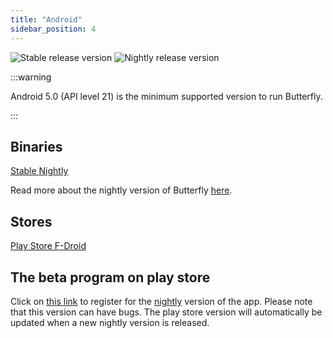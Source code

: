 ```yaml
---
title: "Android"
sidebar_position: 4
---
```


![Stable release version](https://img.shields.io/badge/dynamic/yaml?color=c4840d&label=Stable&query=%24.version&url=https%3A%2F%2Fraw.githubusercontent.com%2FLinwoodCloud%2Fbutterfly%2Fstable%2Fapp%2Fpubspec.yaml&style=for-the-badge)
![Nightly release version](https://img.shields.io/badge/dynamic/yaml?color=f7d28c&label=Nightly&query=%24.version&url=https%3A%2F%2Fraw.githubusercontent.com%2FLinwoodCloud%2Fbutterfly%2Fnightly%2Fapp%2Fpubspec.yaml&style=for-the-badge)

:::warning

Android 5.0 (API level 21) is the minimum supported version to run Butterfly.

:::

## Binaries

<div className="row margin-bottom--lg padding--sm">
<a class="button button--outline button--info button--lg margin--sm" href="https://github.com/LinwoodCloud/butterfly/releases/download/stable/app-release.apk">
  Stable
</a>
<a class="button button--outline button--danger button--lg margin--sm" href="https://github.com/LinwoodCloud/butterfly/releases/download/nightly/app-release.apk">
  Nightly
</a>
</div>

Read more about the nightly version of Butterfly [here](/nightly).

## Stores

<div className="row margin-bottom--lg padding--sm">
<a class="button button--outline button--primary button--lg margin--sm" href="https://play.google.com/store/apps/details?id=dev.linwood.butterfly">
  Play Store
</a>
<a class="button button--outline button--primary button--lg margin--sm" href="https://f-droid.org/de/packages/dev.linwood.butterfly">
  F-Droid
</a>
</div>

## The beta program on play store

Click on [this link](https://play.google.com/apps/testing/dev.linwood.butterfly) to register for the [nightly](/nightly) version of the app. Please note that this version can have bugs. The play store version will automatically be updated when a new nightly version is released.
